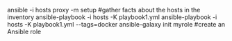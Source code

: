 ansible -i hosts proxy -m setup #gather facts about the hosts in the inventory
ansible-playbook -i hosts -K playbook1.yml
ansible-playbook -i hosts -K playbook1.yml --tags=docker
ansible-galaxy init myrole #create an Ansible role
